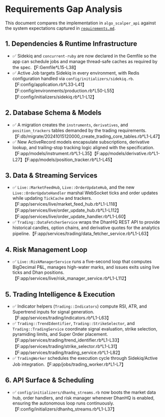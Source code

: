 # Requirements Gap Analysis

This document compares the implementation in `algo_scalper_api` against the system expectations captured in [`requirements.md`](../requirements.md).

## 1. Dependencies & Runtime Infrastructure
- ✅ Sidekiq and `concurrent-ruby` are now declared in the Gemfile so the app can schedule jobs and manage thread-safe caches as required by the spec.【F:Gemfile†L15-L38】
- ✅ Active Job targets Sidekiq in every environment, with Redis configuration handled via `config/initializers/sidekiq.rb`.【F:config/application.rb†L33-L41】【F:config/environments/production.rb†L50-L55】【F:config/initializers/sidekiq.rb†L1-L12】

## 2. Database Schema & Models
- ✅ A migration creates the `instruments`, `derivatives`, and `position_trackers` tables demanded by the trading requirements.【F:db/migrate/20241015120000_create_trading_core_tables.rb†L1-L47】
- ✅ New ActiveRecord models encapsulate subscriptions, derivative lookup, and trailing-stop tracking logic aligned with the specification.【F:app/models/instrument.rb†L1-L35】【F:app/models/derivative.rb†L1-L27】【F:app/models/position_tracker.rb†L1-L45】

## 3. Data & Streaming Services
- ✅ `Live::MarketFeedHub`, `Live::OrderUpdateHub`, and the new `Live::OrderUpdateHandler` marshal WebSocket ticks and order updates while updating `TickCache` and trackers.【F:app/services/live/market_feed_hub.rb†L1-L118】【F:app/services/live/order_update_hub.rb†L1-L112】【F:app/services/live/order_update_handler.rb†L1-L60】
- ✅ `Trading::DataFetcherService` wraps the DhanHQ REST API to provide historical candles, option chains, and derivative quotes for the analytics pipeline.【F:app/services/trading/data_fetcher_service.rb†L1-L63】

## 4. Risk Management Loop
- ✅ `Live::RiskManagerService` runs a five-second loop that computes BigDecimal P&L, manages high-water marks, and issues exits using live ticks and Dhan positions.【F:app/services/live/risk_manager_service.rb†L1-L112】

## 5. Trading Intelligence & Execution
- ✅ Indicator helpers (`Trading::Indicators`) compute RSI, ATR, and Supertrend inputs for signal generation.【F:app/services/trading/indicators.rb†L1-L63】
- ✅ `Trading::TrendIdentifier`, `Trading::StrikeSelector`, and `Trading::TradingService` coordinate signal evaluation, strike selection, pyramiding limits, and Super Order placement.【F:app/services/trading/trend_identifier.rb†L1-L33】【F:app/services/trading/strike_selector.rb†L1-L31】【F:app/services/trading/trading_service.rb†L1-L82】
- ✅ `TradingWorker` schedules the execution cycle through Sidekiq/Active Job integration.【F:app/jobs/trading_worker.rb†L1-L7】

## 6. API Surface & Scheduling
- ✅ `config/initializers/dhanhq_streams.rb` now boots the market data hub, order handlers, and risk manager whenever DhanHQ is enabled, ensuring the autonomous loop runs continuously.【F:config/initializers/dhanhq_streams.rb†L1-L37】
